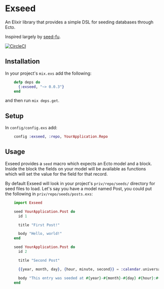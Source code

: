 # Exseed

An Elixir library that provides a simple DSL for seeding databases through Ecto.

Inspired largely by [seed-fu](https://github.com/mbleigh/seed-fu).

[![CircleCI](https://circleci.com/gh/seaneshbaugh/exseed/tree/master.svg?style=svg)](https://circleci.com/gh/seaneshbaugh/exseed/tree/master)

## Installation

In your project's `mix.exs` add the following:

```elixir
    defp deps do
      {:exseed, "~> 0.0.3"}
    end
```

and then run `mix deps.get`.

## Setup

In `config/config.exs` add:

```elixir
    config :exseed, :repo, YourApplication.Repo
```

## Usage

Exseed provides a `seed` macro which expects an Ecto model and a block. Inside the block the fields on your model will be available as functions which will set the value for the field for that record.

By default Exseed will look in your project's `priv/repo/seeds/` directory for seed files to load. Let's say you have a model named Post, you could put the following in `priv/repo/seeds/posts.exs`:

```elixir
    import Exseed

    seed YourApplication.Post do
      id 1

      title "First Post!"

      body "Hello, world!"
    end

    seed YourApplication.Post do
      id 2

      title "Second Post"

      {{year, month, day}, {hour, minute, second}} = :calendar.universal_time()

      body "This entry was seeded at #{year}-#{month}-#{day} #{hour}:#{minute}:#{second}."
    end
```
